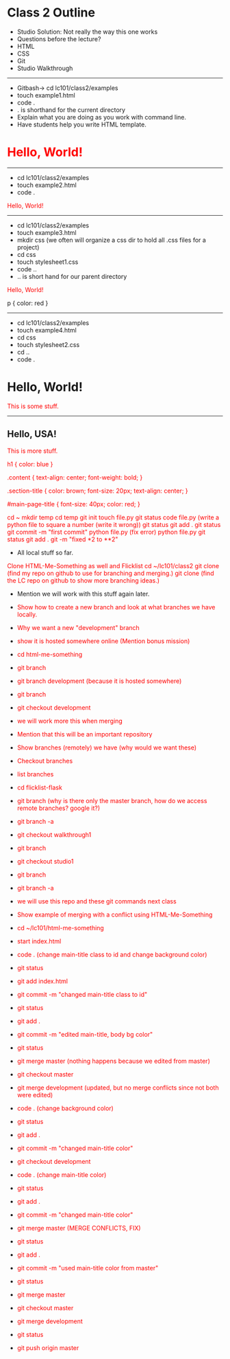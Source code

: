 # Class 2 Outline
- Studio Solution: Not really the way this one works
- Questions before the lecture?
- HTML
- CSS
- Git
- Studio Walkthrough

----------------------------------------------------------------

<!-- Example 1 -->
- Gitbash-> cd lc101/class2/examples
- touch example1.html
- code .
- . is shorthand for the current directory
- Explain what you are doing as you work with command line.
- Have students help you write HTML template.

<!DOCTYPE html>
<html>
    <head>
    </head>
    <body>
        <h1 style="color: red;">Hello, World!</h1>
    </body>
</html>

----------------------------------------------------------------

<!-- Example 2 -->
- cd lc101/class2/examples
- touch example2.html
- code .

<!DOCTYPE html>
<html>
    <head>
        <style type="text/css">
	        p {
		        color: red;
            }
        </style>
    </head>
    <body>
        <p>Hello, World!</p>
    </body>
</html>

----------------------------------------------------------------

<!-- Example 3 -->
- cd lc101/class2/examples
- touch example3.html
- mkdir css (we often will organize a css dir to hold all .css files for a project)
- cd css
- touch stylesheet1.css
- code ..
- .. is short hand for our parent directory

<!DOCTYPE html>
<html>
    <head>
        <link rel="stylesheet" href="css/stylesheet1.css">
    </head>
    <body>
        <p>Hello, World!</p>
    </body>
</html>
p {
    color: red
}

-----------------------------------------------------------------

<!-- Example 4 -->
- cd lc101/class2/examples
- touch example4.html
- cd css 
- touch stylesheet2.css
- cd ..
- code .

<!DOCTYPE html>
<html>
    <head>
        <link rel="stylesheet" href="css/stylesheet2.css">
    </head>
    <body>
        <h1 id="main-page-title" class="section-title">Hello, World!</h1>
        <p class="content">This is some stuff.</p>
        <hr/>
        <h2 class="section-title">Hello, USA!</h2>
        <p class="content">This is more stuff.</p>        
    </body>
</html>

h1 {
    color: blue
}

.content {
    text-align: center;
    font-weight: bold;
}

.section-title {
    color: brown;
    font-size: 20px;
    text-align: center;
}

#main-page-title {
    font-size: 40px;
    color: red;
}


<!-- Git Local Example -->

cd ~
mkdir temp
cd temp
git init
touch file.py
git status
code file.py
(write a python file to square a number (write it wrong))
git status
git add .
git status
git commit -m "first commit"
python file.py
(fix error)
python file.py 
git status
git add .
git -m "fixed *2 to **2"

- All local stuff so far. 

Clone HTML-Me-Something as well and Flicklist
cd ~/lc101/class2
git clone (find my repo on github to use for branching and merging.)
git clone (find the LC repo on github to show more branching ideas.)

- Mention we will work with this stuff again later.

<!-- Example of Branching (HTML-Me-Something) -->
- Show how to create a new branch and look at what branches we have locally.
- Why we want a new "development" branch
- show it is hosted somewhere online (Mention bonus mission)

- cd html-me-something
- git branch
- git branch development (because it is hosted somewhere)
- git branch
- git checkout development

- we will work more this when merging


<!-- Example of Branching (Flicklist) -->
- Mention that this will be an important repository
- Show branches (remotely) we have (why would we want these)
- Checkout branches
- list branches

- cd flicklist-flask
- git branch (why is there only the master branch, how do we access remote branches? google it?)
- git branch -a
- git checkout walkthrough1
- git branch
- git checkout studio1
- git branch
- git branch -a

- we will use this repo and these git commands next class


<!-- Example of Merging (HTML-Me-Something) -->
- Show example of merging with a conflict using HTML-Me-Something

- cd ~/lc101/html-me-something
- start index.html
- code . (change main-title class to id and change background color)
- git status
- git add index.html
- git commit -m "changed main-title class to id"
- git status
- git add .
- git commit -m "edited main-title, body bg color"
- git status
- git merge master (nothing happens because we edited from master)
- git checkout master
- git merge development (updated, but no merge conflicts since not both were edited)

- code . (change background color)
- git status
- git add .
- git commit -m "changed main-title color"
- git checkout development 
- code . (change main-title color)
- git status
- git add .
- git commit -m "changed main-title color"
- git merge master (MERGE CONFLICTS, FIX)
- git status
- git add .
- git commit -m "used main-title color from master"
- git status
- git merge master
- git checkout master
- git merge development
- git status
- git push origin master

